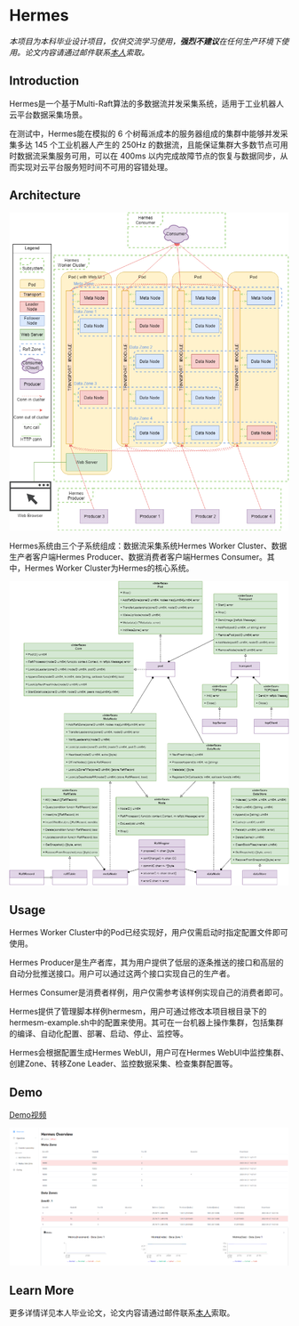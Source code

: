 # Hermes

*本项目为本科毕业设计项目，仅供交流学习使用，****强烈不建议****在任何生产环境下使用。论文内容请通过邮件联系[本人](mailto://mrcroxx@outlook.com)索取。*

## Introduction

Hermes是一个基于Multi-Raft算法的多数据流并发采集系统，适用于工业机器人云平台数据采集场景。

在测试中，Hermes能在模拟的 6 个树莓派成本的服务器组成的集群中能够并发采集多达 145 个工业机器人产生的 250Hz 的数据流，且能保证集群大多数节点可用时数据流采集服务可用，可以在 400ms 以内完成故障节点的恢复与数据同步，从而实现对云平台服务短时间不可用的容错处理。

## Architecture

![Hermes 架构设计图](/static/arch.png "Hermes 架构设计图")

Hermes系统由三个子系统组成：数据流采集系统Hermes Worker Cluster、数据生产者客户端Hermes Producer、数据消费者客户端Hermes Consumer。其中，Hermes Worker Cluster为Hermes的核心系统。

![Hermes 重要类与结构](/static/class.png "Hermes 重要类与接口")

## Usage

Hermes Worker Cluster中的Pod已经实现好，用户仅需启动时指定配置文件即可使用。

Hermes Producer是生产者库，其为用户提供了低层的逐条推送的接口和高层的自动分批推送接口。用户可以通过这两个接口实现自己的生产者。

Hermes Consumer是消费者样例，用户仅需参考该样例实现自己的消费者即可。

Hermes提供了管理脚本样例hermesm，用户可通过修改本项目根目录下的hermesm-example.sh中的配置来使用。其可在一台机器上操作集群，包括集群的编译、自动化配置、部署、启动、停止、监控等。

Hermes会根据配置生成Hermes WebUI，用户可在Hermes WebUI中监控集群、创建Zone、转移Zone Leader、监控数据采集、检查集群配置等。

## Demo

[Demo视频](https://www.bilibili.com/video/BV1zt4y1i7Ar/)


![Hermse WebUI Overview](/static/ui-overview.png "Hermse WebUI Overview")

## Learn More

更多详情详见本人毕业论文，论文内容请通过邮件联系[本人](mailto://mrcroxx@outlook.com)索取。
